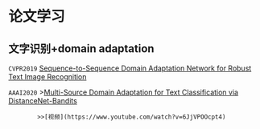 # 论文学习
## 文字识别+domain adaptation
`CVPR2019` [Sequence-to-Sequence Domain Adaptation Network for Robust Text Image Recognition](https://openaccess.thecvf.com/content_CVPR_2019/papers/Zhang_Sequence-To-Sequence_Domain_Adaptation_Network_for_Robust_Text_Image_Recognition_CVPR_2019_paper.pdf)

`AAAI2020` >[Multi-Source Domain Adaptation for Text Classification via DistanceNet-Bandits](https://arxiv.org/pdf/2001.04362.pdf)

            >>[视频](https://www.youtube.com/watch?v=6JjVPOOcpt4)
